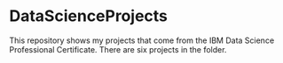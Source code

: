 # DataScienceProjects
This repository shows my projects that come from the IBM Data Science Professional Certificate.
There are six projects in the folder. 
